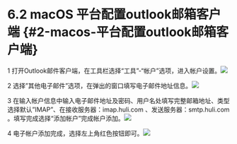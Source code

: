 # 6.2 macOS 平台配置outlook邮箱客户端 {#2-macos-平台配置outlook邮箱客户端}

1 打开Outlook邮件客户端，在工具栏选择“工具”-“帐户”选项，进入帐户设置。![](https://ws2.sinaimg.cn/large/006tNc79ly1fj2xs6ewrjj31c10vpq5k.jpg)

2 选择”其他电子邮件”选项，在弹出的窗口填写电子邮件地址信息。![](https://ws2.sinaimg.cn/large/006tNc79ly1fj2xsiaug1j31c10ynwhi.jpg)

3 在输入帐户信息中输入电子邮件地址及密码、用户名处填写完整邮箱地址、类型选择默认”IMAP”、在接收服务器：imap.huli.com 、发送服务器：smtp.huli.com 。填写完成选择“添加帐户”完成帐户添加。![](https://ws2.sinaimg.cn/large/006tNc79ly1fj2xsuhipnj31c10tygrv.jpg)

4 电子帐户添加完成，选择左上角红色按钮即可。![](https://ws2.sinaimg.cn/large/006tNc79ly1fj2xt3znlzj31c10x60wq.jpg)

